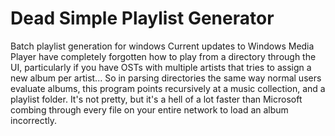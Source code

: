 # Dead Simple Playlist Generator
 Batch playlist generation for windows
Current updates to Windows Media Player have completely forgotten how to play from a directory through the UI, particularly if you have OSTs with multiple artists that tries to assign a new album per artist...
So in parsing directories the same way normal users evaluate albums, this program points recursively at a music collection, and a playlist folder.
It's not pretty, but it's a hell of a lot faster than Microsoft combing through every file on your entire network to load an album incorrectly.